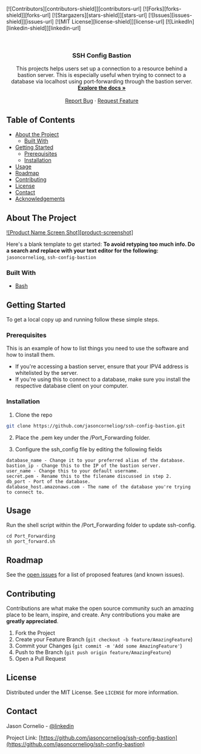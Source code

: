 <!-- PROJECT SHIELDS -->
<!--
*** I'm using markdown "reference style" links for readability.
*** Reference links are enclosed in brackets [ ] instead of parentheses ( ).
*** See the bottom of this document for the declaration of the reference variables
*** for contributors-url, forks-url, etc. This is an optional, concise syntax you may use.
*** https://www.markdownguide.org/basic-syntax/#reference-style-links
-->

[![Contributors][contributors-shield]][contributors-url]
[![Forks][forks-shield]][forks-url]
[![Stargazers][stars-shield]][stars-url]
[![Issues][issues-shield]][issues-url]
[![MIT License][license-shield]][license-url]
[![LinkedIn][linkedin-shield]][linkedin-url]

<!-- PROJECT LOGO -->
<br />
<p align="center">

  <h3 align="center">SSH Config Bastion</h3>

  <p align="center">
    This projects helps users set up a connection to a resource behind a bastion server. This is especially useful when trying to connect to a database via localhost using port-forwarding through the bastion server.
    <br />
    <a href="https://github.com/jasoncorneliog/ssh-config-bastion"><strong>Explore the docs »</strong></a>
    <br />
    <br />
    <a href="https://github.com/jasoncorneliog/ssh-config-bastion/issues">Report Bug</a>
    ·
    <a href="https://github.com/jasoncorneliog/ssh-config-bastion/issues">Request Feature</a>
  </p>
</p>

<!-- TABLE OF CONTENTS -->

## Table of Contents

- [About the Project](#about-the-project)
  - [Built With](#built-with)
- [Getting Started](#getting-started)
  - [Prerequisites](#prerequisites)
  - [Installation](#installation)
- [Usage](#usage)
- [Roadmap](#roadmap)
- [Contributing](#contributing)
- [License](#license)
- [Contact](#contact)
- [Acknowledgements](#acknowledgements)

<!-- ABOUT THE PROJECT -->

## About The Project

[![Product Name Screen Shot][product-screenshot]](https://example.com)

Here's a blank template to get started:
**To avoid retyping too much info. Do a search and replace with your text editor for the following:**
`jasoncorneliog`, `ssh-config-bastion`

### Built With

- [Bash](https://www.gnu.org/software/bash/)

<!-- GETTING STARTED -->

## Getting Started

To get a local copy up and running follow these simple steps.

### Prerequisites

This is an example of how to list things you need to use the software and how to install them.

- If you're accessing a bastion server, ensure that your IPV4 address is whitelisted by the server.
- If you're using this to connect to a database, make sure you install the respective database client on your computer.

### Installation

1. Clone the repo

```sh
git clone https://github.com/jasoncorneliog/ssh-config-bastion.git
```

2. Place the .pem key under the /Port_Forwarding folder.

3. Configure the ssh_config file by editing the following fields

```
database_name - Change it to your preferred alias of the database.
bastion_ip - Change this to the IP of the bastion server.
user_name - Change this to your default username.
secret.pem - Rename this to the filename discussed in step 2.
db_port - Port of the database.
database_host.amazonaws.com - The name of the database you're trying to connect to.
```

<!-- USAGE EXAMPLES -->

## Usage

Run the shell script within the /Port_Forwarding folder to update ssh-config.

```
cd Port_Forwarding
sh port_forward.sh
```

<!-- ROADMAP -->

## Roadmap

See the [open issues](https://github.com/jasoncorneliog/ssh-config-bastion/issues) for a list of proposed features (and known issues).

<!-- CONTRIBUTING -->

## Contributing

Contributions are what make the open source community such an amazing place to be learn, inspire, and create. Any contributions you make are **greatly appreciated**.

1. Fork the Project
2. Create your Feature Branch (`git checkout -b feature/AmazingFeature`)
3. Commit your Changes (`git commit -m 'Add some AmazingFeature'`)
4. Push to the Branch (`git push origin feature/AmazingFeature`)
5. Open a Pull Request

<!-- LICENSE -->

## License

Distributed under the MIT License. See `LICENSE` for more information.

<!-- CONTACT -->

## Contact

Jason Cornelio - [@linkedin](https://www.linkedin.com/in/jasoncornelio)

Project Link: [https://github.com/jasoncorneliog/ssh-config-bastion](https://github.com/jasoncorneliog/ssh-config-bastion)
